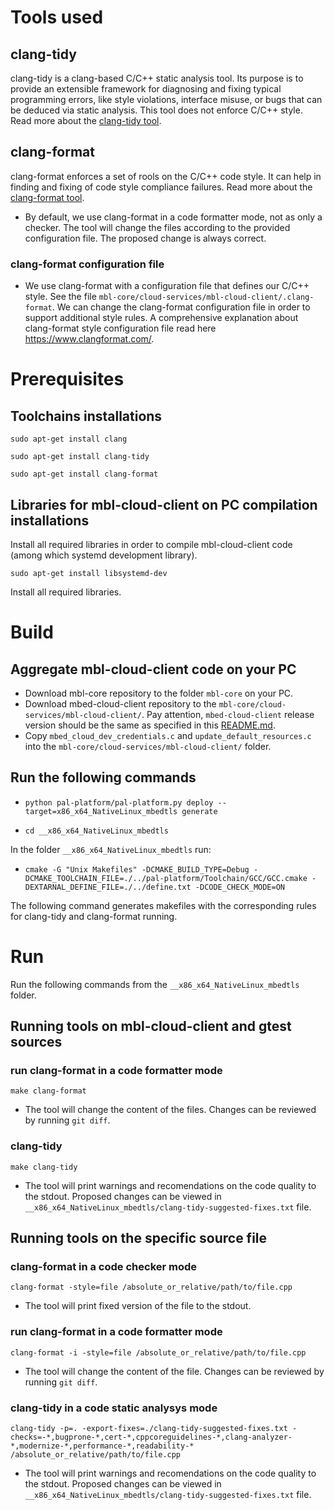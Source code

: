 # Tools used
## clang-tidy
clang-tidy is a clang-based C/C++ static analysis tool. Its purpose is to provide an extensible framework for diagnosing and fixing typical programming errors, like style violations, interface misuse, or bugs that can be deduced via static analysis. This tool does not enforce C/C++ style. Read more about the [clang-tidy tool][clang-tidy]. 
## clang-format
clang-format enforces a set of rools on the C/C++ code style. It can help in finding and fixing of code style compliance failures. Read more about the [clang-format tool][clang-format].
- By default, we use clang-format in a code formatter mode, not as only a checker. The tool will change the files according to the provided configuration file. The proposed change is always correct.
### clang-format configuration file
- We use clang-format with a configuration file that defines our C/C++ style. See the file `mbl-core/cloud-services/mbl-cloud-client/.clang-format`. We can change the clang-format configuration file in order to support additional style rules. A comprehensive explanation about clang-format style configuration file read here https://www.clangformat.com/. 


# Prerequisites
## Toolchains installations
`sudo apt-get install clang`

`sudo apt-get install clang-tidy`

`sudo apt-get install clang-format`

## Libraries for mbl-cloud-client on PC compilation installations
Install all required libraries in order to compile mbl-cloud-client code (among which systemd development library).

`sudo apt-get install libsystemd-dev`

Install all required libraries. 


# Build
## Aggregate mbl-cloud-client code on your PC
- Download mbl-core repository to the folder `mbl-core` on your PC. 
- Download mbed-cloud-client repository to the `mbl-core/cloud-services/mbl-cloud-client/`. Pay attention, `mbed-cloud-client` release version should be the same as specified in this [README.md][mbl-cloud-client-README.md].
- Copy `mbed_cloud_dev_credentials.c` and `update_default_resources.c` into the `mbl-core/cloud-services/mbl-cloud-client/` folder.

## Run the following commands 
- `python pal-platform/pal-platform.py deploy --target=x86_x64_NativeLinux_mbedtls generate`

- `cd __x86_x64_NativeLinux_mbedtls`

In the folder `__x86_x64_NativeLinux_mbedtls` run:

- `cmake -G "Unix Makefiles" -DCMAKE_BUILD_TYPE=Debug -DCMAKE_TOOLCHAIN_FILE=./../pal-platform/Toolchain/GCC/GCC.cmake -DEXTARNAL_DEFINE_FILE=./../define.txt -DCODE_CHECK_MODE=ON`

The following command generates makefiles with the corresponding rules for clang-tidy and clang-format running.


# Run
Run the following commands from the `__x86_x64_NativeLinux_mbedtls` folder.

## Running tools on mbl-cloud-client and gtest sources
### run clang-format in a code formatter mode
`make clang-format`
- The tool will change the content of the files. Changes can be reviewed by running `git diff`.
### clang-tidy
`make clang-tidy`
- The tool will print warnings and recomendations on the code quality to the stdout. Proposed changes can be viewed in `__x86_x64_NativeLinux_mbedtls/clang-tidy-suggested-fixes.txt` file.

## Running tools on the specific source file
### clang-format in a code checker mode
`clang-format -style=file /absolute_or_relative/path/to/file.cpp`
- The tool will print fixed version of the file to the stdout.
### run clang-format in a code formatter mode
`clang-format -i -style=file /absolute_or_relative/path/to/file.cpp`
- The tool will change the content of the file. Changes can be reviewed by running `git diff`.
### clang-tidy in a code static analysys mode
`clang-tidy -p=. -export-fixes=./clang-tidy-suggested-fixes.txt -checks=-*,bugprone-*,cert-*,cppcoreguidelines-*,clang-analyzer-*,modernize-*,performance-*,readability-* /absolute_or_relative/path/to/file.cpp`
- The tool will print warnings and recomendations on the code quality to the stdout. Proposed changes can be viewed in `__x86_x64_NativeLinux_mbedtls/clang-tidy-suggested-fixes.txt` file.


[mbl-cloud-client-README.md]: https://github.com/ARMmbed/mbl-core/blob/mbl-core-preq331/cloud-services/mbl-cloud-client/README.md
[clang-tidy]: http://releases.llvm.org/7.0.0/tools/clang/tools/extra/docs/clang-tidy/index.html
[clang-format]: https://clang.llvm.org/docs/ClangFormat.html


